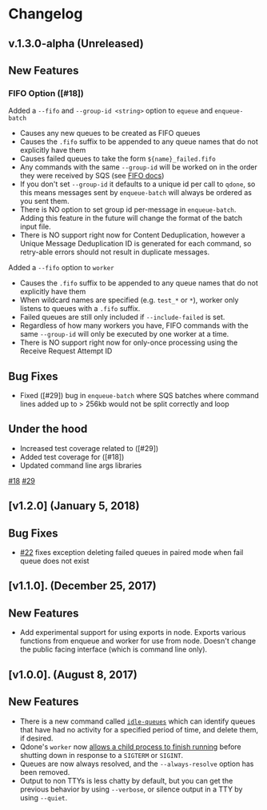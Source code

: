 # Changelog

v.1.3.0-alpha (Unreleased)
--------------------------

## New Features

### FIFO Option ([#18])

Added a `--fifo` and `--group-id <string>` option to `equeue` and `enqueue-batch`
- Causes any new queues to be created as FIFO queues
- Causes the `.fifo` suffix to be appended to any queue names that do not explicitly have them
- Causes failed queues to take the form `${name}_failed.fifo`
- Any commands with the same `--group-id` will be worked on in the order they were received by SQS (see [FIFO docs](https://docs.aws.amazon.com/AWSSimpleQueueService/latest/SQSDeveloperGuide/FIFO-queues.html))
- If you don't set `--group-id` it defaults to a unique id per call to `qdone`, so this means messages sent by `enqueue-batch` will always be ordered as you sent them.
- There is NO option to set group id per-message in `enqueue-batch`. Adding this feature in the future will change the format of the batch input file.
- There is NO support right now for Content Deduplication, however a Unique Message Deduplication ID is generated for each command, so retry-able errors should not result in duplicate messages.

Added a `--fifo` option to `worker`
- Causes the `.fifo` suffix to be appended to any queue names that do not explicitly have them
- When wildcard names are specified (e.g. `test_*` or `*`), worker only listens to queues with a `.fifo` suffix.
- Failed queues are still only included if `--include-failed` is set.
- Regardless of how many workers you have, FIFO commands with the same `--group-id` will only be executed by one worker at a time.
- There is NO support right now for only-once processing using the Receive Request Attempt ID

## Bug Fixes

- Fixed ([#29]) bug in `enqueue-batch` where SQS batches where command lines added up to > 256kb would not be split correctly and loop

## Under the hood

- Increased test coverage related to ([#29])
- Added test coverage for ([#18])
- Updated command line args libraries

[#18](https://github.com/suredone/qdone/issues/18)
[#29](https://github.com/suredone/qdone/issues/29)


[v1.2.0]  (January 5, 2018)
---------------------------

## Bug Fixes

- [#22](https://github.com/suredone/qdone/issues/22) fixes exception deleting failed queues in paired mode when fail queue does not exist


[v1.1.0]. (December 25, 2017)
-----------------------------

## New Features

- Add experimental support for using exports in node. Exports various functions from enqueue and worker for use from node. Doesn't change the public facing interface (which is command line only).


[v1.0.0]. (August 8, 2017)
--------------------------

## New Features

- There is a new command called [`idle-queues`](https://github.com/suredone/qdone#idle-queues-usage) which can identify queues that have had no activity for a specified period of time, and delete them, if desired.
- Qdone's `worker` now [allows a child process to finish running](https://github.com/suredone/qdone#shutdown-behavior) before shutting down in response to a `SIGTERM` or `SIGINT`.
- Queues are now always resolved, and the `--always-resolve` option has been removed.
- Output to non TTYs is less chatty by default, but you can get the previous behavior by using `--verbose`, or silence output in a TTY by using `--quiet`.
